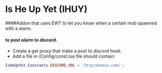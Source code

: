 # Is He Up Yet (IHUY)
####Addon that uses EWT to let you know when a certain mob spawned with a alarm.

#### to post alarm to discord.
* Create a get proxy that make a post to discord hook.
* Add a file in /Config/const.lua file should contain:
```lua
IsHeUpYet.Constants.DISCORD_URL = 'http/domain.com/';
```
